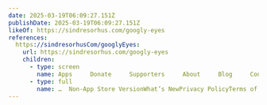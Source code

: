 ```yaml
---
date: 2025-03-19T06:09:27.151Z
publishDate: 2025-03-19T06:09:27.151Z
likeOf: https://sindresorhus.com/googly-eyes
references:
  https://sindresorhusCom/googlyEyes:
    url: https://sindresorhus.com/googly-eyes
    children:
      - type: screen
        name: Apps     Donate     Supporters     About     Blog     Contact
      - type: full
        name: …  Non-App Store VersionWhat’s NewPrivacy PolicyTerms of Use  Show Random App
---
```

